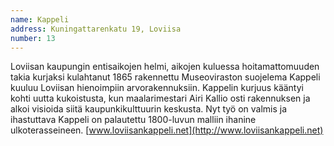 ```yaml
---
name: Kappeli
address: Kuningattarenkatu 19, Loviisa
number: 13
---
```

Loviisan kaupungin entisaikojen helmi, aikojen kuluessa hoitamattomuuden takia kurjaksi kulahtanut 1865 rakennettu Museoviraston suojelema Kappeli kuuluu Loviisan hienoimpiin arvorakennuksiin. Kappelin kurjuus kääntyi kohti uutta kukoistusta, kun maalarimestari Airi Kallio osti rakennuksen ja alkoi visioida siitä kaupunkikulttuurin keskusta. Nyt työ on valmis ja ihastuttava Kappeli on palautettu 1800-luvun malliin ihanine ulkoterasseineen. [www.loviisankappeli.net](http://www.loviisankappeli.net)